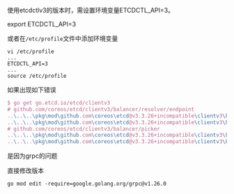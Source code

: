使用etcdctlv3的版本时，需设置环境变量ETCDCTL_API=3。

export ETCDCTL_API=3

或者在`/etc/profile`文件中添加环境变量

```shell
vi /etc/profile
...
ETCDCTL_API=3
...
source /etc/profile
```



如果出现如下错误

```tex
$ go get go.etcd.io/etcd/clientv3
# github.com/coreos/etcd/clientv3/balancer/resolver/endpoint
..\..\..\pkg\mod\github.com\coreos\etcd@v3.3.26+incompatible\clientv3\balancer\resolver\endpoint\endpoint.go:114:78: undefined: resolver.BuildOption
..\..\..\pkg\mod\github.com\coreos\etcd@v3.3.26+incompatible\clientv3\balancer\resolver\endpoint\endpoint.go:182:31: undefined: resolver.ResolveNowOption
# github.com/coreos/etcd/clientv3/balancer/picker
..\..\..\pkg\mod\github.com\coreos\etcd@v3.3.26+incompatible\clientv3\balancer\picker\err.go:37:44: undefined: balancer.PickOptions
..\..\..\pkg\mod\github.com\coreos\etcd@v3.3.26+incompatible\clientv3\balancer\picker\roundrobin_balanced.go:55:54: undefined: balancer.PickOptions

```

是因为grpc的问题

直接修改版本

```shell
go mod edit -require=google.golang.org/grpc@v1.26.0
```

